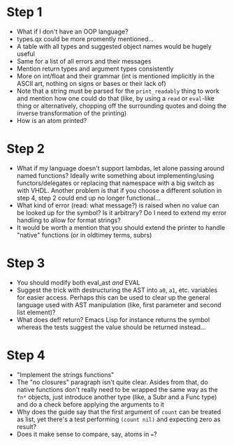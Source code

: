 # Step 1

- What if I don't have an OOP language?
- types.qx could be more promently mentioned...
- A table with all types and suggested object names would be hugely
  useful
- Same for a list of all errors and their messages
- Mention return types and argument types consistently
- More on int/float and their grammar (int is mentioned implicitly in
  the ASCII art, nothing on signs or bases or their lack of)
- Note that a string must be parsed for the `print_readably` thing to
  work and mention how one could do that (like, by using a `read` or
  `eval`-like thing or alternatively, chopping off the surrounding
  quotes and doing the inverse transformation of the printing)
- How is an atom printed?

# Step 2

- What if my language doesn't support lambdas, let alone passing
  around named functions? Ideally write something about
  implementing/using functors/delegates or replacing that namespace
  with a big switch as with VHDL.  Another problem is that if you
  choose a different solution in step 4, step 2 could end up no longer
  functional...
- What kind of error (read: what message?) is raised when no value can
  be looked up for the symbol?  Is it arbitrary?  Do I need to extend
  my error handling to allow for format strings?
- It would be worth a mention that you should extend the printer to
  handle "native" functions (or in oldtimey terms, subrs)

# Step 3

- You should modify both eval_ast *and* EVAL
- Suggest the trick with destructuring the AST into `a0`, `a1`,
  etc. variables for easier access.  Perhaps this can be used to clear
  up the general language used with AST manipulation (like, first
  parameter and second list element)?
- What does def! return?  Emacs Lisp for instance returns the symbol
  whereas the tests suggest the value should be returned instead...

# Step 4

- "Implement the strings functions"
- The "no closures" paragraph isn't quite clear.  Asides from that, do
  native functions don't really need to be wrapped the same way as the
  `fn*` objects, just introduce another type (like, a Subr and a Func
  type) and do a check before applying the arguments to it
- Why does the guide say that the first argument of `count` can be
  treated as list, yet there's a test performing `(count nil)` and
  expecting zero as result?
- Does it make sense to compare, say, atoms in `=`?
